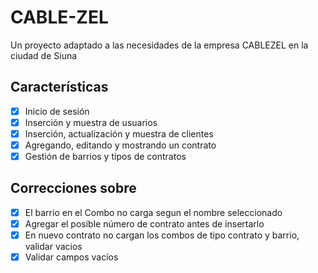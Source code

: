 # CABLE-ZEL
Un proyecto adaptado a las necesidades de la empresa CABLEZEL en la ciudad de Siuna

## Características
- [x] Inicio de sesión
- [x] Inserción y muestra de usuarios
- [x] Inserción, actualización y muestra de clientes
- [x] Agregando, editando y mostrando un contrato
- [x] Gestión de barrios y tipos de contratos

## Correcciones sobre
- [x] El barrio en el Combo no carga segun el nombre seleccionado
- [x] Agregar el posible número de contrato antes de insertarlo
- [x] En nuevo contrato no cargan los combos de tipo contrato y barrio, validar vacios
- [x] Validar campos vacíos
